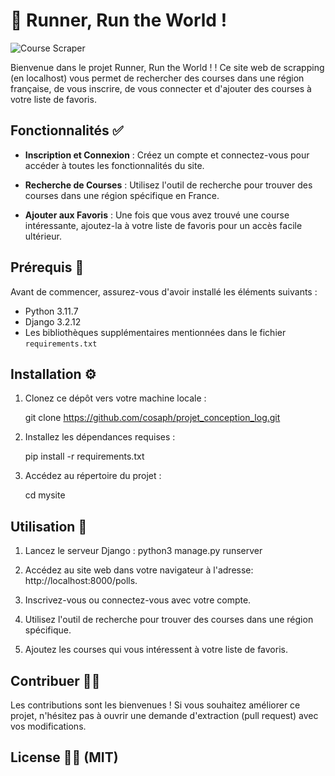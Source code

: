 # 🏁 Runner, Run the World !

![Course Scraper](index.png)

Bienvenue dans le projet Runner, Run the World ! ! Ce site web de scrapping (en localhost) vous permet de rechercher des courses dans une région française, de vous inscrire, de vous connecter et d'ajouter des courses à votre liste de favoris.

## Fonctionnalités ✅

- **Inscription et Connexion** : Créez un compte et connectez-vous pour accéder à toutes les fonctionnalités du site.

- **Recherche de Courses** : Utilisez l'outil de recherche pour trouver des courses dans une région spécifique en France.

- **Ajouter aux Favoris** : Une fois que vous avez trouvé une course intéressante, ajoutez-la à votre liste de favoris pour un accès facile ultérieur.

## Prérequis 🤔

Avant de commencer, assurez-vous d'avoir installé les éléments suivants :

- Python 3.11.7
- Django 3.2.12
- Les bibliothèques supplémentaires mentionnées dans le fichier `requirements.txt`

## Installation ⚙️

1. Clonez ce dépôt vers votre machine locale :

   git clone https://github.com/cosaph/projet_conception_log.git

2. Installez les dépendances requises :

    pip install -r requirements.txt


3. Accédez au répertoire du projet :

    cd mysite


## Utilisation 🔧 
1. Lancez le serveur Django :
    python3 manage.py runserver

2. Accédez au site web dans votre navigateur à l'adresse: 
    http://localhost:8000/polls.

3. Inscrivez-vous ou connectez-vous avec votre compte.

4. Utilisez l'outil de recherche pour trouver des courses dans une région spécifique.
5. Ajoutez les courses qui vous intéressent à votre liste de favoris.

## Contribuer 🤸‍♀️
Les contributions sont les bienvenues ! Si vous souhaitez améliorer ce projet, n'hésitez pas à ouvrir une demande d'extraction (pull request) avec vos modifications.

## License 🧑‍⚖️ (MIT)
